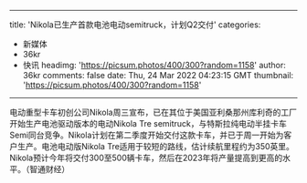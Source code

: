
---
title: 'Nikola已生产首款电池电动semitruck，计划Q2交付'
categories: 
 - 新媒体
 - 36kr
 - 快讯
headimg: 'https://picsum.photos/400/300?random=1158'
author: 36kr
comments: false
date: Thu, 24 Mar 2022 04:23:15 GMT
thumbnail: 'https://picsum.photos/400/300?random=1158'
---

<div>   
电动重型卡车初创公司Nikola周三宣布，已在其位于美国亚利桑那州库利奇的工厂开始生产电池驱动版本的电动Nikola Tre semitruck，与特斯拉纯电动半挂卡车Semi同台竞争。Nikola计划在第二季度开始交付这款卡车，并已于周一开始为客户生产。电池电动版Nikola Tre适用于较短的路线，估计续航里程约为350英里。Nikola预计今年将交付300至500辆卡车，然后在2023年将产量提高到更高的水平。（智通财经）  
</div>
            